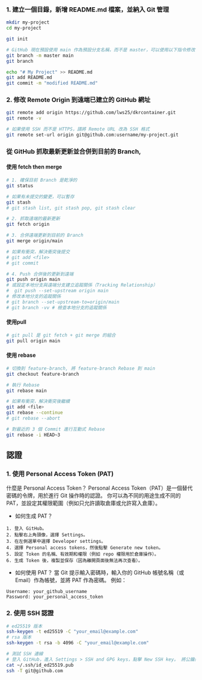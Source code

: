 ### 1. 建立一個目錄，新增 README.md 檔案，並納入 Git 管理

``` bash
mkdir my-project
cd my-project

git init

# GitHub 現在預設使用 main 作為預設分支名稱，而不是 master，可以使用以下指令修改
git branch -m master main
git branch

echo "# My Project" >> README.md
git add README.md
git commit -m "modified README.md"
```

### 2. 修改 Remote Origin 到遠端已建立的 GitHub 網址
``` bash
git remote add origin https://github.com/lws25/dkrcontainer.git
git remote -v

# 如果使用 SSH 而不是 HTTPS，請將 Remote URL 改為 SSH 格式
git remote set-url origin git@github.com:username/my-project.git

```

### 從 GitHub 抓取最新更新並合併到目前的 Branch, 
#### 使用 fetch then merge
``` bash
# 1. 確保目前 Branch 是乾淨的
git status

# 如果有未提交的變更，可以暫存
git stash
# git stash list, git stash pop, git stash clear

# 2. 抓取遠端的最新更新
git fetch origin

# 3. 合併遠端更新到目前的 Branch
git merge origin/main

# 如果有衝突，解決衝突後提交
# git add <file>
# git commit

# 4. Push 合併後的更新到遠端
git push origin main
# 或設定本地分支與遠端分支建立追蹤關係（Tracking Relationship）
#  git push --set-upstream origin main
# 修改本地分支的追蹤關係
# git branch --set-upstream-to=origin/main
# git branch -vv # 檢查本地分支的追蹤關係

```

#### 使用pull
``` bash
# git pull 是 git fetch + git merge 的組合
git pull origin main

```

#### 使用 rebase
``` bash
# 切換到 feature-branch, 將 feature-branch Rebase 到 main
git checkout feature-branch

# 執行 Rebase
git rebase main

# 如果有衝突，解決衝突後繼續
git add <file>
git rebase --continue
# git rebase --abort

# 對最近的 3 個 Commit 進行互動式 Rebase
git rebase -i HEAD~3

```




## 認證
### 1. 使用 Personal Access Token (PAT)
什麼是 Personal Access Token？
Personal Access Token（PAT）是一個替代密碼的令牌，用於進行 Git 操作時的認證。
你可以為不同的用途生成不同的 PAT，並設定其權限範圍（例如只允許讀取倉庫或允許寫入倉庫）。
- 如何生成 PAT？
```
1. 登入 GitHub。
2. 點擊右上角頭像，選擇 Settings。
3. 在左側選單中選擇 Developer settings。
4. 選擇 Personal access tokens，然後點擊 Generate new token。
5. 設定 Token 的名稱、有效期和權限（例如 repo 權限用於倉庫操作）。
6. 生成 Token 後，複製並保存（因為離開頁面後無法再次查看）。
```
- 如何使用 PAT？
當 Git 提示輸入密碼時，輸入你的 GitHub 帳號名稱（或 Email）作為帳號，並將 PAT 作為密碼。
例如：
```
Username: your_github_username
Password: your_personal_access_token
```

### 2. 使用 SSH 認證
``` bash
# ed25519 版本
ssh-keygen -t ed25519 -C "your_email@example.com"
# rsa 版本
ssh-keygen -t rsa -b 4096 -C "your_email@example.com"

# 測試 SSH 連線
# 登入 GitHub，進入 Settings > SSH and GPG keys，點擊 New SSH key。 將公鑰內容貼上並保存。
cat ~/.ssh/id_ed25519.pub
ssh -T git@github.com


```

